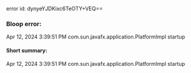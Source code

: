 error id: dynyeYJDKixc6TeOTY+VEQ==
### Bloop error:

Apr 12, 2024 3:39:51 PM com.sun.javafx.application.PlatformImpl startup
#### Short summary: 

Apr 12, 2024 3:39:51 PM com.sun.javafx.application.PlatformImpl startup